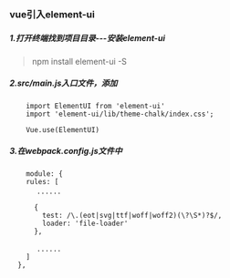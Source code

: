 ### vue引入element-ui
#####  1.打开终端找到项目目录---安装element-ui
> npm install element-ui -S
##### 2.src/main.js入口文件，添加
```
    import ElementUI from 'element-ui'
    import 'element-ui/lib/theme-chalk/index.css';

    Vue.use(ElementUI)
```
##### 3.在webpack.config.js文件中
```
    module: {
    rules: [
　　　　......

      {
        test: /\.(eot|svg|ttf|woff|woff2)(\?\S*)?$/,
        loader: 'file-loader'
      },

　　　　......
    ]
  },
```